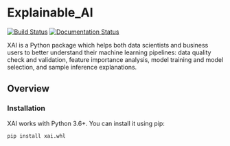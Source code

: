 Explainable_AI
==============

[![Build Status](https://jenkins.ml.only.sap/buildStatus/icon?job=Explainable_AI%2Fmaster)](https://jenkins.ml.only.sap/job/Explainable_AI/job/master/)
[![Documentation Status](https://readthedocs.org/projects/pip/badge/?version=latest?style=flat)](https://github.wdf.sap.corp/pages/ML-Leonardo/Explainable_AI/)

XAI is a Python package which helps both data scientists and business users 
to better understand their machine learning pipelines:
data quality check and validation, feature importance analysis, 
model training and model selection, and sample inference explanations. 


Overview
---------

### Installation ###

XAI works with Python 3.6+. You can install it using pip:

````
pip install xai.whl

````

